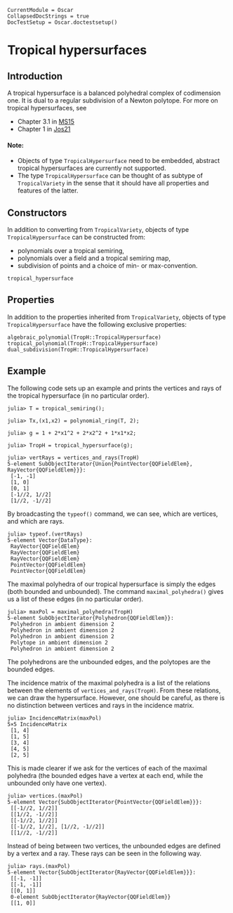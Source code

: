 ```@meta
CurrentModule = Oscar
CollapsedDocStrings = true
DocTestSetup = Oscar.doctestsetup()
```
# Tropical hypersurfaces

## Introduction
A tropical hypersurface is a balanced polyhedral complex of codimension one.  It is dual to a regular subdivision of a Newton polytope. For more on tropical hypersurfaces, see
- Chapter 3.1 in [MS15](@cite)
- Chapter 1 in [Jos21](@cite)

#### Note:
- Objects of type `TropicalHypersurface` need to be embedded, abstract tropical hypersurfaces are currently not supported.
- The type `TropicalHypersurface` can be thought of as subtype of `TropicalVariety` in the sense that it should have all properties and features of the latter.


## Constructors
In addition to converting from `TropicalVariety`, objects of type `TropicalHypersurface` can be constructed from:
- polynomials over a tropical semiring,
- polynomials over a field and a tropical semiring map,
- subdivision of points and a choice of min- or max-convention.
```@docs
tropical_hypersurface
```

## Properties
In addition to the properties inherited from `TropicalVariety`, objects of type `TropicalHypersurface` have the following exclusive properties:
```@docs
algebraic_polynomial(TropH::TropicalHypersurface)
tropical_polynomial(TropH::TropicalHypersurface)
dual_subdivision(TropH::TropicalHypersurface)
```

## Example
The following code sets up an example and prints the vertices and rays of the tropical hypersurface (in no particular order).
```jldoctest exampleHypersurface
julia> T = tropical_semiring();

julia> Tx,(x1,x2) = polynomial_ring(T, 2);

julia> g = 1 + 2*x1^2 + 2*x2^2 + 1*x1*x2;

julia> TropH = tropical_hypersurface(g);

julia> vertRays = vertices_and_rays(TropH)
5-element SubObjectIterator{Union{PointVector{QQFieldElem}, RayVector{QQFieldElem}}}:
 [-1, -1]
 [1, 0]
 [0, 1]
 [-1//2, 1//2]
 [1//2, -1//2]
```
By broadcasting the `typeof()` command, we can see, which are vertices, and which are rays.
```jldoctest exampleHypersurface
julia> typeof.(vertRays)
5-element Vector{DataType}:
 RayVector{QQFieldElem}
 RayVector{QQFieldElem}
 RayVector{QQFieldElem}
 PointVector{QQFieldElem}
 PointVector{QQFieldElem}
```
The maximal polyhedra of our tropical hypersurface is simply the edges (both bounded and unbounded). The command `maximal_polyhedra()` gives us a list of these edges (in no particular order).
```jldoctest exampleHypersurface
julia> maxPol = maximal_polyhedra(TropH)
5-element SubObjectIterator{Polyhedron{QQFieldElem}}:
 Polyhedron in ambient dimension 2
 Polyhedron in ambient dimension 2
 Polyhedron in ambient dimension 2
 Polytope in ambient dimension 2
 Polyhedron in ambient dimension 2
```
The polyhedrons are the unbounded edges, and the polytopes are the bounded edges.

The incidence matrix of the maximal polyhedra is a list of the relations between the elements of `vertices_and_rays(TropH)`. 
From these relations, we can draw the hypersurface. However, one should be careful, as there is no distinction between vertices and rays in the incidence matrix.
```jldoctest exampleHypersurface
julia> IncidenceMatrix(maxPol)
5×5 IncidenceMatrix
 [1, 4]
 [1, 5]
 [3, 4]
 [4, 5]
 [2, 5]
```
This is made clearer if we ask for the vertices of each of the maximal polyhedra (the bounded edges have a vertex at each end, while the unbounded only have one vertex).
```jldoctest exampleHypersurface
julia> vertices.(maxPol)
5-element Vector{SubObjectIterator{PointVector{QQFieldElem}}}:
 [[-1//2, 1//2]]
 [[1//2, -1//2]]
 [[-1//2, 1//2]]
 [[-1//2, 1//2], [1//2, -1//2]]
 [[1//2, -1//2]]
```
Instead of being between two vertices, the unbounded edges are defined by a vertex and a ray. These rays can be seen in the following way.
```jldoctest exampleHypersurface
julia> rays.(maxPol)
5-element Vector{SubObjectIterator{RayVector{QQFieldElem}}}:
 [[-1, -1]]
 [[-1, -1]]
 [[0, 1]]
 0-element SubObjectIterator{RayVector{QQFieldElem}}
 [[1, 0]]
```
